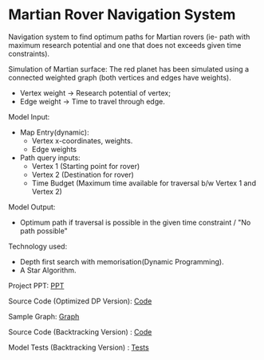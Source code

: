 # Martian Rover Navigation System
Navigation system to find optimum paths for Martian rovers (ie- path with maximum research potential and one that does not exceeds given time constraints).

Simulation of Martian surface:
The red planet has been simulated using a connected weighted graph (both vertices and edges have weights).
- Vertex weight -> Research potential of vertex;
- Edge weight -> Time to travel through edge.

Model Input:    
  - Map Entry(dynamic):   
     - Vertex x-coordinates, weights.
     - Edge weights
  - Path query inputs:
    - Vertex 1 (Starting point for rover)
    - Vertex 2 (Destination for rover)
    - Time Budget (Maximum time available for traversal b/w Vertex 1 and Vertex 2) 
  
Model Output:
   - Optimum path if traversal is possible in the given time constraint / "No path possible"

Technology used:
  - Depth first search with memorisation(Dynamic Programming).
  - A Star Algorithm.


Project PPT: [PPT](https://github.com/its7ARC/martianRoverNavigationSystem/blob/main/NavMars_SystemPPT.pdf)

Source Code (Optimized DP Version): [Code](https://github.com/its7ARC/martianRoverNavigationSystem/blob/main/NavMars%20_withDPOptimisation.cpp)

Sample Graph: [Graph](https://github.com/its7ARC/martianRoverNavigationSystem/blob/main/SampleGraph.jpeg)

Source Code (Backtracking Version) : [Code](https://github.com/its7ARC/martianRoverNavigationSystem/blob/main/navigationSystem.cpp)

Model Tests (Backtracking Version) : [Tests](https://github.com/its7ARC/martianRoverNavigationSystem/blob/main/ModelTests.ipynb)
